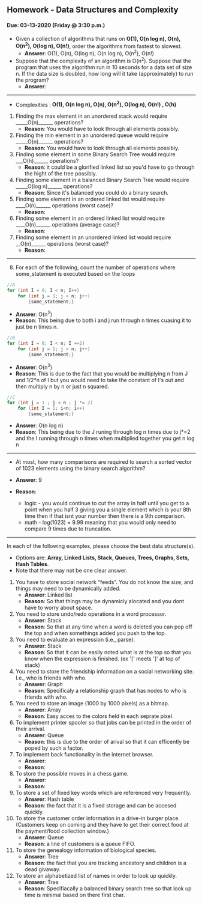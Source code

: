 ## Homework - Data Structures and Complexity
#### Due: 03-13-2020 (Friday @ 3:30 p.m.)

- Given a collection of algorithms that runs on **O(1), O(n log n), O(n), O(n<sup>2</sup>), O(log n), O(n!)**, order the algorithms from fastest to slowest.
    - **Answer**: O(1), O(n), O(log n), O(n log n), O(n<sup>2</sup>), O(n!)
- Suppose that the complexity of an algorithm is O(n<sup>2</sup>). Suppose that the program that uses the algorithm run in 10 seconds for a data set of size n. If the data size is doubled, how long will it take (approximately) to run the program? 
    - **Answer**: 

----------------------------------------------------------------------------------------------------------------------------------

- Complexities : **O(1), O(n log n), O(n), O(n<sup>2</sup>), O(log n), O(n!) , O(h)**
<ol>
    <li>Finding the max element in an unordered stack would require _____O(n)______ operations?
        <ul><li><b>Reason</b>: You would have to look through all elements possibly.</li></ul></li>
    <li>Finding the min element in an unordered queue would require _____O(n)______ operations?
        <ul><li><b>Reason</b>: You would have to look through all elements possibly.</li></ul></li>
    <li>Finding some element in some Binary Search Tree would require ___O(h)______ operations?
        <ul><li><b>Reason</b>: it could be a glorified linked list so you'd have to go through the hight of the tree possibly.</li></ul></li>
    <li>Finding some element in a balanced Binary Search Tree would require _____O(log n)______ operations?
        <ul><li><b>Reason</b>: Since it's balanced you could do a binary search.</li></ul></li>
    <li>Finding some element in an ordered linked list would require ____O(n)______ operations (worst case)?
        <ul><li><b>Reason</b>: </li></ul></li>
    <li>Finding some element in an ordered linked list would require ____O(n)______ operations (average case)?
        <ul><li><b>Reason</b>: </li></ul></li>
    <li>Finding some element in an unordered linked list would require __O(n)______ operations (worst case)?
        <ul><li><b>Reason</b>: </li></ul></li>
</ol>

----------------------------------------------------------------------------------------------------------------------------------

8. For each of the following, count the number of operations where some_statement is executed based on the loops

```cpp
//A
for (int I = 0; I < n; I++)
    for (int j = 1; j < n; j++)
        {some_statement;}
```
- **Answer**: O(n<sup>2</sup>)
- **Reason**: This being due to both i and j run through n times cuasing it to just be n times n.
```cpp
//B
for (int I = 0; I < n; I +=2)
    for (int j = 1; j < n; j++)
        {some_statement;}
```
- **Answer**: O(n<sup>2</sup>)
- **Reason**: This is due to the fact that you would be multiplying n from J and 1/2*n of I but you would need to take the constant of I's out and then multiply n by n or just n squared.
```cpp
//C
for (int j = 1 ; j < n ; j *= 2)
    for (int I = 1; i<n; i++)
        {some_statement;} 
```
- **Answer**: O(n log n)
- **Reason**: This being due to the J runing through log n times due to j*=2 and the I running through n times when multiplied together you get n log n

----------------------------------------------------------------------------------------------------------------------------------

- At most, how many comparisons are required to search a sorted vector of 1023 elements using the binary
search algorithm?

- **Answer**: 9
- **Reason**: 
    - logic - you would continue to cut the array in half until you get to a point when you half 3 giving you a single element which is your 8th time then if that isnt your number then there is a 9th comparison.
    - math - log(1023) = 9.99 meaning that you would only need to compare 9 times due to truncation.

----------------------------------------------------------------------------------------------------------------------------------

In each of the following examples, please choose the best data structure(s).
- Options are: **Array, Linked Lists, Stack, Queues, Trees, Graphs, Sets, Hash Tables**. 
- Note that there may not be one clear answer.

1. You have to store social network “feeds”. You do not know the size, and things may need to be dynamically added.
    - **Answer**: Linked list
    - **Reason**: So that things may be dynamicly alocated and you dont have to worry about space.
2. You need to store undo/redo operations in a word processor.
    - **Answer**: Stack
    - **Reason**: So that at any time when a word is deleted you can pop off the top and when somethings added you push to the top.
3. You need to evaluate an expression (i.e., parse).
    - **Answer**: Stack
    - **Reason**: So that it can be easily noted what is at the top so that you know when the expression is finished. (ex '[' meets ']' at top of stack)
4. You need to store the friendship information on a social networking site. I.e., who is friends with who.
    - **Answer**: Graph
    - **Reason**: Specificaly a relationship graph that has nodes to who is friends with who.
5. You need to store an image (1000 by 1000 pixels) as a bitmap.
    - **Answer**: Array
    - **Reason**: Easy acces to the colors held in each seprate pixel.
6. To implement printer spooler so that jobs can be printed in the order of their arrival.
    - **Answer**: Queue
    - **Reason**: this is due to the order of arival so that it can efficently be poped by such a factor.
7. To implement back functionality in the internet browser.
    - **Answer**:
    - **Reason**:
8. To store the possible moves in a chess game.
    - **Answer**:
    - **Reason**:
9. To store a set of fixed key words which are referenced very frequently.
    - **Answer**: Hash table
    - **Reason**: the fact that it is a fixed storage and can be accesed quickly.
10. To store the customer order information in a drive-in burger place. (Customers keep on coming and they have to get their correct food at the payment/food collection window.)
    - **Answer**: Queue
    - **Reason**: a line of customers is a queue FIFO.
11. To store the genealogy information of biological species.
    - **Answer**: Tree
    - **Reason**: the fact that you are tracking ancestory and children is a dead givaway.
12. To store an alphabetized list of names in order to look up quickly.
    - **Answer**: Tree
    - **Reason**: Specifiacally a balanced binary search tree so that look up time is minimal based on there first char.